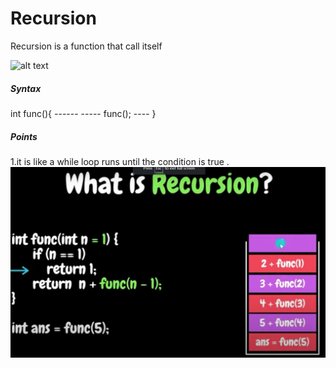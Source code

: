 # Recursion 

 Recursion is a function that call itself

 ![alt text][def]

[def]: <Screenshot 2024-03-14 232907.png>

##### Syntax

   int func(){
    ------
    -----
    func();
    ----
     }

##### Points 

1.it is like a while loop runs until the condition is true .
![alt text](<Screenshot 2024-03-14 235946.png>)